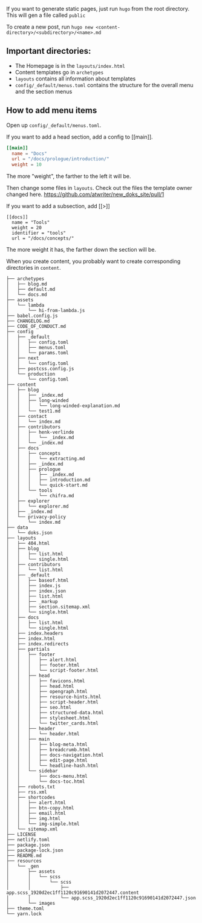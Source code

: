 
If you want to generate static pages, just run `hugo` from the root directory. This will gen a file called `public`

To create a new post, run `hugo new <content-directory>/<subdirectory>/<name>.md`

## Important directories:

* The Homepage is in the `layouts/index.html`
* Content templates go in `archetypes`
* `layouts` contains all information about templates
* `config/_default/menus.toml` contains the structure for the overall menu and the section menus

## How to add menu items

Open up `config/_default/menus.toml`.

If you want to add a head section, add a config to [[main]]. 

``` TOML 
[[main]]   
  name = "Docs"
  url = "/docs/prologue/introduction/"
  weight = 10

```
The more "weight", the farther to the left it will be.

Then change some files in `layouts`. Check out the files the template owner changed here.
https://github.com/atwriter/new_doks_site/pull/1

If you want to add a subsection, add [[<section-name>>]]

```
[[docs]]
  name = "Tools"
  weight = 20
  identifier = "tools"
  url = "/docs/concepts/"
```

The more weight it has, the farther down the section will be.

When you create content, you probably want to create corresponding directories in `content`.






```
├── archetypes
│   ├── blog.md
│   ├── default.md
│   └── docs.md
├── assets
│   └── lambda
│       └── hi-from-lambda.js
├── babel.config.js
├── CHANGELOG.md
├── CODE_OF_CONDUCT.md
├── config
│   ├── _default
│   │   ├── config.toml
│   │   ├── menus.toml
│   │   └── params.toml
│   ├── next
│   │   └── config.toml
│   ├── postcss.config.js
│   └── production
│       └── config.toml
├── content
│   ├── blog
│   │   ├── _index.md
│   │   ├── long-winded
│   │   │   └── long-winded-explanation.md
│   │   └── test1.md
│   ├── contact
│   │   └── index.md
│   ├── contributors
│   │   ├── henk-verlinde
│   │   │   └── _index.md
│   │   └── _index.md
│   ├── docs
│   │   ├── concepts
│   │   │   └── extracting.md
│   │   ├── _index.md
│   │   ├── prologue
│   │   │   ├── _index.md
│   │   │   ├── introduction.md
│   │   │   └── quick-start.md
│   │   └── tools
│   │       └── chifra.md
│   ├── explorer
│   │   └── explorer.md
│   ├── _index.md
│   └── privacy-policy
│       └── index.md
├── data
│   └── doks.json
├── layouts
│   ├── 404.html
│   ├── blog
│   │   ├── list.html
│   │   └── single.html
│   ├── contributors
│   │   └── list.html
│   ├── _default
│   │   ├── baseof.html
│   │   ├── index.js
│   │   ├── index.json
│   │   ├── list.html
│   │   ├── _markup
│   │   ├── section.sitemap.xml
│   │   └── single.html
│   ├── docs
│   │   ├── list.html
│   │   └── single.html
│   ├── index.headers
│   ├── index.html
│   ├── index.redirects
│   ├── partials
│   │   ├── footer
│   │   │   ├── alert.html
│   │   │   ├── footer.html
│   │   │   └── script-footer.html
│   │   ├── head
│   │   │   ├── favicons.html
│   │   │   ├── head.html
│   │   │   ├── opengraph.html
│   │   │   ├── resource-hints.html
│   │   │   ├── script-header.html
│   │   │   ├── seo.html
│   │   │   ├── structured-data.html
│   │   │   ├── stylesheet.html
│   │   │   └── twitter_cards.html
│   │   ├── header
│   │   │   └── header.html
│   │   ├── main
│   │   │   ├── blog-meta.html
│   │   │   ├── breadcrumb.html
│   │   │   ├── docs-navigation.html
│   │   │   ├── edit-page.html
│   │   │   └── headline-hash.html
│   │   └── sidebar
│   │       ├── docs-menu.html
│   │       └── docs-toc.html
│   ├── robots.txt
│   ├── rss.xml
│   ├── shortcodes
│   │   ├── alert.html
│   │   ├── btn-copy.html
│   │   ├── email.html
│   │   ├── img.html
│   │   └── img-simple.html
│   └── sitemap.xml
├── LICENSE
├── netlify.toml
├── package.json
├── package-lock.json
├── README.md
├── resources
│   └── _gen
│       ├── assets
│       │   └── scss
│       │       └── scss
│       │           ├── app.scss_1920d2ec1ff1120c91690141d2072447.content
│       │           └── app.scss_1920d2ec1ff1120c91690141d2072447.json
│       └── images
├── theme.toml
└── yarn.lock
```
